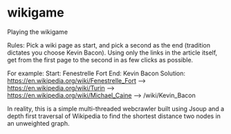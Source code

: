# wikigame
Playing the wikigame

Rules:
Pick a wiki page as start, and pick a second as the end (tradition dictates you choose Kevin Bacon).
Using only the links in the article itself, get from the first page to the second in as few clicks as possible.

For example:
Start: Fenestrelle Fort
End: Kevin Bacon
Solution: https://en.wikipedia.org/wiki/Fenestrelle_Fort --> https://en.wikipedia.org/wiki/Turin --> https://en.wikipedia.org/wiki/Michael_Caine --> /wiki/Kevin_Bacon

In reality, this is a simple multi-threaded webcrawler built using Jsoup and a depth first traversal of Wikipedia to find the shortest distance two nodes in an unweighted graph.
